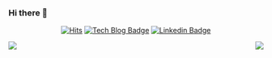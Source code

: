 ### Hi there 👋

<div align=center>

[![Hits](https://hits.seeyoufarm.com/api/count/incr/badge.svg?url=https%3A%2F%2Fgithub.com%2Fclaudeseo)](https://hits.seeyoufarm.com)
[![Tech Blog Badge](http://img.shields.io/badge/-Tech%20blog-black?style=flat-square&logo=github&link=https://clud.me/)](https://clud.me/) 
[![Linkedin Badge](https://img.shields.io/badge/-LinkedIn-blue?style=flat-square&logo=Linkedin&logoColor=white&link=https://www.linkedin.com/in/dongmyeong-seo-19703a110/)](https://www.linkedin.com/in/dongmyeong-seo-19703a110/)

</div>

<img align='left' src="https://github-readme-stats.vercel.app/api?username=claudeseo&show_icons=true">
<img align="right" src="https://github-readme-stats.anuraghazra1.vercel.app/api/top-langs/?username=claudeseo&layout=compact" />
